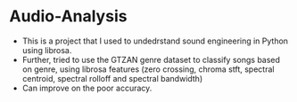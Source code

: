 # Audio-Analysis

- This is a project that I used to undedrstand sound engineering in Python using librosa.
- Further, tried to use the GTZAN genre dataset to classify songs based on genre, using librosa features (zero crossing, chroma stft, spectral centroid, spectral rolloff and spectral bandwidth)
- Can improve on the poor accuracy.
